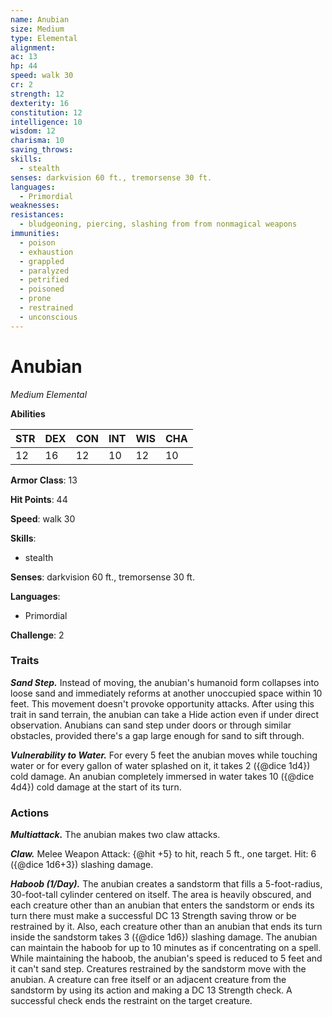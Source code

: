 ```yaml
---
name: Anubian
size: Medium
type: Elemental
alignment: 
ac: 13
hp: 44
speed: walk 30
cr: 2
strength: 12
dexterity: 16
constitution: 12
intelligence: 10
wisdom: 12
charisma: 10
saving_throws:
skills:
  - stealth
senses: darkvision 60 ft., tremorsense 30 ft.
languages:
  - Primordial
weaknesses:
resistances:
  - bludgeoning, piercing, slashing from from nonmagical weapons
immunities:
  - poison
  - exhaustion
  - grappled
  - paralyzed
  - petrified
  - poisoned
  - prone
  - restrained
  - unconscious
---
```


# Anubian

*Medium Elemental*

**Abilities**

| STR | DEX | CON | INT | WIS | CHA |
| --- | --- | --- | --- | --- | --- |
| 12 | 16 | 12 | 10 | 12 | 10 |

**Armor Class**: 13

**Hit Points**: 44

**Speed**: walk 30

**Skills**:
  - stealth

**Senses**: darkvision 60 ft., tremorsense 30 ft.

**Languages**:
  - Primordial

**Challenge**: 2

### Traits
***Sand Step.*** Instead of moving, the anubian's humanoid form collapses into loose sand and immediately reforms at another unoccupied space within 10 feet. This movement doesn't provoke opportunity attacks. After using this trait in sand terrain, the anubian can take a Hide action even if under direct observation. Anubians can sand step under doors or through similar obstacles, provided there's a gap large enough for sand to sift through.

***Vulnerability to Water.*** For every 5 feet the anubian moves while touching water or for every gallon of water splashed on it, it takes 2 ({@dice 1d4}) cold damage. An anubian completely immersed in water takes 10 ({@dice 4d4}) cold damage at the start of its turn.

### Actions
***Multiattack.*** The anubian makes two claw attacks.

***Claw.*** Melee Weapon Attack: {@hit +5} to hit, reach 5 ft., one target. Hit: 6 ({@dice 1d6+3}) slashing damage.

***Haboob (1/Day).*** The anubian creates a sandstorm that fills a 5-foot-radius, 30-foot-tall cylinder centered on itself. The area is heavily obscured, and each creature other than an anubian that enters the sandstorm or ends its turn there must make a successful DC 13 Strength saving throw or be restrained by it. Also, each creature other than an anubian that ends its turn inside the sandstorm takes 3 ({@dice 1d6}) slashing damage. The anubian can maintain the haboob for up to 10 minutes as if concentrating on a spell. While maintaining the haboob, the anubian's speed is reduced to 5 feet and it can't sand step. Creatures restrained by the sandstorm move with the anubian. A creature can free itself or an adjacent creature from the sandstorm by using its action and making a DC 13 Strength check. A successful check ends the restraint on the target creature.

